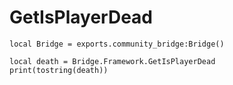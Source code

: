 # GetIsPlayerDead

```
local Bridge = exports.community_bridge:Bridge()

local death = Bridge.Framework.GetIsPlayerDead
print(tostring(death))
```
